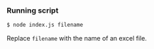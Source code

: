 ### Running script

```sh
$ node index.js filename
```

Replace `filename` with the name of an excel file.

